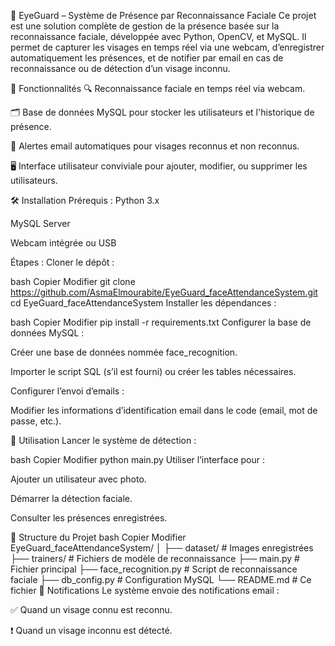 🎯 EyeGuard – Système de Présence par Reconnaissance Faciale
Ce projet est une solution complète de gestion de la présence basée sur la reconnaissance faciale, développée avec Python, OpenCV, et MySQL. Il permet de capturer les visages en temps réel via une webcam, d’enregistrer automatiquement les présences, et de notifier par email en cas de reconnaissance ou de détection d’un visage inconnu.

🚀 Fonctionnalités
🔍 Reconnaissance faciale en temps réel via webcam.

🗂️ Base de données MySQL pour stocker les utilisateurs et l'historique de présence.

📧 Alertes email automatiques pour visages reconnus et non reconnus.

🖥️ Interface utilisateur conviviale pour ajouter, modifier, ou supprimer les utilisateurs.

🛠️ Installation
Prérequis :
Python 3.x

MySQL Server

Webcam intégrée ou USB

Étapes :
Cloner le dépôt :

bash
Copier
Modifier
git clone https://github.com/AsmaElmourabite/EyeGuard_faceAttendanceSystem.git
cd EyeGuard_faceAttendanceSystem
Installer les dépendances :

bash
Copier
Modifier
pip install -r requirements.txt
Configurer la base de données MySQL :

Créer une base de données nommée face_recognition.

Importer le script SQL (s’il est fourni) ou créer les tables nécessaires.

Configurer l’envoi d’emails :

Modifier les informations d’identification email dans le code (email, mot de passe, etc.).

🧪 Utilisation
Lancer le système de détection :

bash
Copier
Modifier
python main.py
Utiliser l’interface pour :

Ajouter un utilisateur avec photo.

Démarrer la détection faciale.

Consulter les présences enregistrées.

📂 Structure du Projet
bash
Copier
Modifier
EyeGuard_faceAttendanceSystem/
│
├── dataset/               # Images enregistrées
├── trainers/              # Fichiers de modèle de reconnaissance
├── main.py                # Fichier principal
├── face_recognition.py    # Script de reconnaissance faciale
├── db_config.py           # Configuration MySQL
└── README.md              # Ce fichier
📧 Notifications
Le système envoie des notifications email :

✅ Quand un visage connu est reconnu.

❗ Quand un visage inconnu est détecté.
